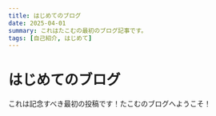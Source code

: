 ```yaml
---
title: はじめてのブログ
date: 2025-04-01
summary: これはたこむの最初のブログ記事です。
tags: [自己紹介, はじめて]
---
```


# はじめてのブログ
これは記念すべき最初の投稿です！たこむのブログへようこそ！